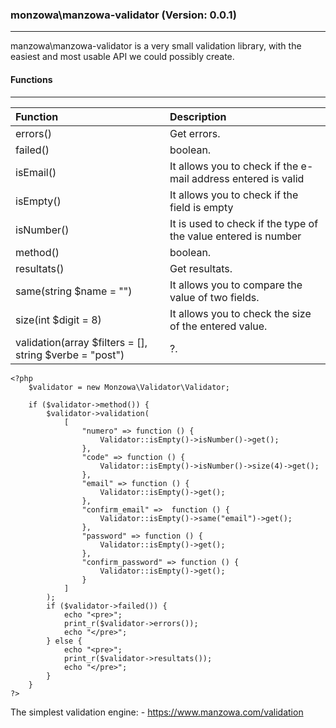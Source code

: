 ### monzowa\manzowa-validator (Version: 0.0.1)
--------------------------------------------------------------------
manzowa\manzowa-validator is a very small validation library, with the easiest and most usable API we could possibly create.

#### Functions
-----------------------

| Function                                                | Description                                                    |
| :------------------------------------------------------ | :------------------------------------------------------------- |
| errors()                                                | Get errors.                                                    |
| failed()                                                | boolean.                                                       |
| isEmail()                                               | It allows you to check if the e-mail address entered is valid  |
| isEmpty()                                               | It allows you to check if the field is empty                   |
| isNumber()                                              | It is used to check if the type of the value entered is number |
| method()                                                | boolean.                                                       |
| resultats()                                             | Get resultats.                                                 |
| same(string $name = "")                                 | It allows you to compare the value of two fields.              |
| size(int $digit = 8)                                    | It allows you to check the size of the entered value.          |
| validation(array $filters = [], string $verbe = "post") | ?.                                                             |

```
<?php 
    $validator = new Monzowa\Validator\Validator;

    if ($validator->method()) {
        $validator->validation(
            [
                "numero" => function () {
                    Validator::isEmpty()->isNumber()->get();
                },
                "code" => function () {
                    Validator::isEmpty()->isNumber()->size(4)->get();
                },
                "email" => function () {
                    Validator::isEmpty()->get();
                },
                "confirm_email" =>  function () {
                    Validator::isEmpty()->same("email")->get();
                },
                "password" => function () {
                    Validator::isEmpty()->get();
                },
                "confirm_password" => function () {
                    Validator::isEmpty()->get();
                }
            ]
        );
        if ($validator->failed()) {
            echo "<pre>";
            print_r($validator->errors());
            echo "</pre>";
        } else {
            echo "<pre>";
            print_r($validator->resultats());
            echo "</pre>";
        }
    }
?>
```
The simplest validation engine:
    - https://www.manzowa.com/validation
